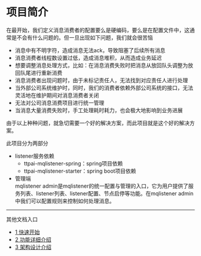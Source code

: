 # 项目简介
在最开始，我们定义消息消费者的配置要么是硬编码，要么是在配置文件中，这通常是不会有什么问题的。但一旦出现如下问题，我们就会很苦恼
- 消息中有不明字符，造成消息无法ack，导致阻塞了后续所有消息
- 消息消费者线程数设置过低，造成消息堆积，从而造成业务延迟
- 想要调整消息处理方式，比如：在消息消费失败时把消息从放回队头调整为放回队尾进行重新消费
- 消息消费者出现问题时，由于未标记责任人，无法找到对应责任人进行处理
- 当外部公司系统维护时，同时，我们的消费者依赖外部公司系统的接口，无法灵活地在维护期间对消息消费者关闭
- 无法对公司消息消费项目进行统一管理
- 当消息大量消费失败时，手工处理耗时耗力，也会极大地影响到业务进展

由于以上种种问题，就急切需要一个好的解决方案，而此项目就是这个好的解决方案。

此项目分为两部分
- listener服务依赖<br/>
  * ttpai-mqlistener-spring：spring项目依赖
  * ttpai-mqlistener-starter：spring boot项目依赖
- 管理端<br/>
  mqlistener admin是mqlistener的统一配置与管理的入口，它为用户提供了服务列表、listener列表、listener配置、节点启停等功能。在mqlistener admin中我们可以配置规则来控制如何处理消息。

---

其他文档入口
- [1 快速开始](./doc/1%20快速开始.md)
- [2 功能详细介绍](./2%20功能详细介绍.md)
- [3 架构设计介绍](./3%20架构设计介绍.md)